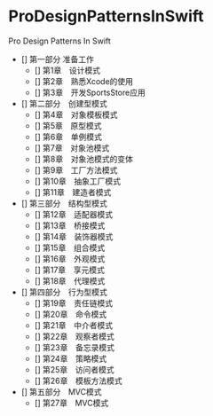 # ProDesignPatternsInSwift
Pro Design Patterns In Swift


- [] 第一部分 准备工作
	- [] 第1章　设计模式
	- [] 第2章　熟悉Xcode的使用
	- [] 第3章　开发SportsStore应用	
- [] 第二部分　创建型模式	
	- [] 第4章　对象模板模式	
	- [] 第5章　原型模式　	
	- [] 第6章　单例模式	
	- [] 第7章　对象池模式	
	- [] 第8章　对象池模式的变体　	
	- [] 第9章　工厂方法模式	
	- [] 第10章　抽象工厂模式	
	- [] 第11章　建造者模式　	
- [] 第三部分　结构型模式	
	- [] 第12章　适配器模式	
	- [] 第13章　桥接模式	
	- [] 第14章　装饰器模式　	
	- [] 第15章　组合模式	
	- [] 第16章　外观模式	
	- [] 第17章　享元模式　	
	- [] 第18章　代理模式	
- [] 第四部分　行为型模式	
	- [] 第19章　责任链模式	
	- [] 第20章　命令模式　	
	- [] 第21章　中介者模式	
	- [] 第22章　观察者模式	
	- [] 第23章　备忘录模式	
	- [] 第24章　策略模式	
	- [] 第25章　访问者模式	
	- [] 第26章　模板方法模式　	
- [] 第五部分　MVC模式	
	- [] 第27章　MVC模式
